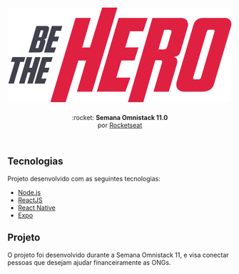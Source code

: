 <h1 align="center">
  <img src="./frontend/src/assets/logo.svg" alt="">
</h1>

<p align="center"> :rocket: <b>Semana Omnistack 11.0</b> <br>por <a href="https://rocketseat.com.br/">Rocketseat</a></p>

<img src=".github/heros.png" alt="">

## Tecnologias

Projeto desenvolvido com as seguintes tecnologias:

- [Node.js](https://nodejs.org/en/)
- [ReactJS](https://pt-br.reactjs.org/)
- [React Native](https://reactnative.dev/)
- [Expo](https://expo.io/)

## Projeto

O projeto foi desenvolvido durante a Semana Omnistack 11, e visa conectar pessoas que desejam ajudar financeiramente as ONGs.
